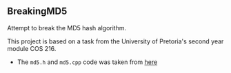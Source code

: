 ## BreakingMD5
Attempt to break the MD5 hash algorithm.

This project is based on a task from the University of Pretoria's second year module COS 216. 

* The `md5.h` and `md5.cpp` code was taken from [here](http://www.zedwood.com/article/cpp-md5-function "Zedwood.com")
